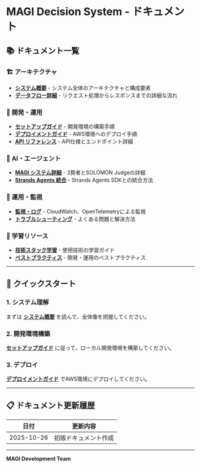 # MAGI Decision System - ドキュメント

## 📚 ドキュメント一覧

### 🏗️ アーキテクチャ
- **[システム概要](./architecture/system-overview.md)** - システム全体のアーキテクチャと構成要素
- **[データフロー詳細](./architecture/data-flow-guide.md)** - リクエスト処理からレスポンスまでの詳細な流れ

### 🚀 開発・運用
- **[セットアップガイド](./setup/README.md)** - 開発環境の構築手順
- **[デプロイメントガイド](./deployment/README.md)** - AWS環境へのデプロイ手順
- **[API リファレンス](./api/README.md)** - API仕様とエンドポイント詳細

### 🤖 AI・エージェント
- **[MAGI システム詳細](./agents/magi-system.md)** - 3賢者とSOLOMON Judgeの詳細
- **[Strands Agents 統合](./agents/strands-integration.md)** - Strands Agents SDKとの統合方法

### 🔧 運用・監視
- **[監視・ログ](./operations/monitoring.md)** - CloudWatch、OpenTelemetryによる監視
- **[トラブルシューティング](./operations/troubleshooting.md)** - よくある問題と解決方法

### 📖 学習リソース
- **[技術スタック学習](./learning/tech-stack.md)** - 使用技術の学習ガイド
- **[ベストプラクティス](./learning/best-practices.md)** - 開発・運用のベストプラクティス

---

## 🎯 クイックスタート

### 1. システム理解
まずは **[システム概要](./architecture/system-overview.md)** を読んで、全体像を把握してください。

### 2. 開発環境構築
**[セットアップガイド](./setup/README.md)** に従って、ローカル開発環境を構築してください。

### 3. デプロイ
**[デプロイメントガイド](./deployment/README.md)** でAWS環境にデプロイしてください。

---

## 📋 ドキュメント更新履歴

| 日付 | 更新内容 |
|------|----------|
| 2025-10-26 | 初版ドキュメント作成 |

---

**MAGI Development Team**